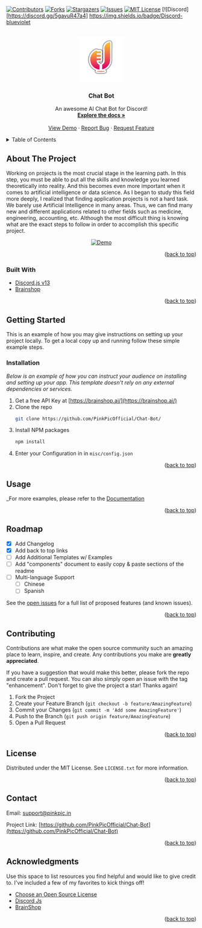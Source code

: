 <div id="top"></div>
<!--
*** Thanks for checking out the Best-README-Template. If you have a suggestion
*** that would make this better, please fork the repo and create a pull request
*** or simply open an issue with the tag "enhancement".
*** Don't forget to give the project a star!
*** Thanks again! Now go create something AMAZING! :D
-->



<!-- PROJECT SHIELDS -->
<!--
*** I'm using markdown "reference style" links for readability.
*** Reference links are enclosed in brackets [ ] instead of parentheses ( ).
*** See the bottom of this document for the declaration of the reference variables
*** for contributors-url, forks-url, etc. This is an optional, concise syntax you may use.
*** https://www.markdownguide.org/basic-syntax/#reference-style-links
-->
[![Contributors][contributors-shield]][contributors-url]
[![Forks][forks-shield]][forks-url]
[![Stargazers][stars-shield]][stars-url]
[![Issues][issues-shield]][issues-url]
[![MIT License][license-shield]][license-url]
[![Discord][https://discord.gg/5gavuR47a4]
https://img.shields.io/badge/Discord-blueviolet



<!-- PROJECT LOGO -->
<br />
<div align="center">
  <a href="https://github.com/PinkPicOfficial/Chat-Bot">
    <img src="logo.png" alt="Logo" width="120" height="120">
  </a>

  <h3 align="center">Chat Bot</h3>

  <p align="center">
    An awesome AI Chat Bot for Discord!
    <br />
    <a href="https://github.com/PinkPicOfficial/Chat-Bot"><strong>Explore the docs »</strong></a>
    <br />
    <br />
    <a href="https://github.com/PinkPicOfficial/Chat-Bot">View Demo</a>
    ·
    <a href="https://github.com/PinkPicOfficial/Chat-Bot/issues">Report Bug</a>
    ·
    <a href="https://github.com/PinkPicOfficial/Chat-Bot/issues">Request Feature</a>
  </p>
</div>



<!-- TABLE OF CONTENTS -->
<details>
  <summary>Table of Contents</summary>
  <ol>
    <li><a href="#about-the-project">About The Project</a></li>
    <li><a href="#installation">Installation</a></li>
    <li><a href="#usage">Usage</a></li>
    <li><a href="#roadmap">Roadmap</a></li>
    <li><a href="#contributing">Contributing</a></li>
    <li><a href="#license">License</a></li>
    <li><a href="#contact">Contact</a></li>
    <li><a href="#acknowledgments">Acknowledgments</a></li>
  </ol>
</details>



<!-- ABOUT THE PROJECT -->
## About The Project

Working on projects is the most crucial stage in the learning path. In this step, you must be able to put all the skills and knowledge you learned theoretically into reality. And this becomes even more important when it comes to artificial intelligence or data science.
As I began to study this field more deeply, I realized that finding application projects is not a hard task. We barely use Artificial Intelligence in many areas. Thus, we can find many new and different applications related to other fields such as medicine, engineering, accounting, etc. Although the most difficult thing is knowing what are the exact steps to follow in order to accomplish this specific project.


<div align="center">
<a href="https://github.com/PinkPicOfficial/Chat-Bot">
<img src="https://i.ibb.co/nfHKXmh/demo.png" alt="Demo" width="512" height="439">
</a>
</div>

<p align="right">(<a href="#top">back to top</a>)</p>



### Built With

* [Discord.js v13](https://discordjs.guide/additional-info/changes-in-v13.html#before-you-start)
* [Brainshop](https://brainshop.ai/)

<p align="right">(<a href="#top">back to top</a>)</p>



<!-- GETTING STARTED -->
## Getting Started

This is an example of how you may give instructions on setting up your project locally.
To get a local copy up and running follow these simple example steps.


### Installation

_Below is an example of how you can instruct your audience on installing and setting up your app. This template doesn't rely on any external dependencies or services._

1. Get a free API Key at [https://brainshop.ai/](https://brainshop.ai/)
2. Clone the repo
   ```sh
   git clone https://github.com/PinkPicOfficial/Chat-Bot/
   ```
3. Install NPM packages
   ```sh
   npm install
   ```
4. Enter your Configuration in  in `misc/config.json`


<p align="right">(<a href="#top">back to top</a>)</p>



<!-- USAGE EXAMPLES -->
## Usage

_For more examples, please refer to the [Documentation](https://github.com/PinkPicOfficial/Chat-Bot)

<p align="right">(<a href="#top">back to top</a>)</p>



<!-- ROADMAP -->
## Roadmap

- [x] Add Changelog
- [x] Add back to top links
- [ ] Add Additional Templates w/ Examples
- [ ] Add "components" document to easily copy & paste sections of the readme
- [ ] Multi-language Support
    - [ ] Chinese
    - [ ] Spanish

See the [open issues](https://github.com/PinkPicOfficial/Chat-Bot/issues) for a full list of proposed features (and known issues).

<p align="right">(<a href="#top">back to top</a>)</p>



<!-- CONTRIBUTING -->
## Contributing

Contributions are what make the open source community such an amazing place to learn, inspire, and create. Any contributions you make are **greatly appreciated**.

If you have a suggestion that would make this better, please fork the repo and create a pull request. You can also simply open an issue with the tag "enhancement".
Don't forget to give the project a star! Thanks again!

1. Fork the Project
2. Create your Feature Branch (`git checkout -b feature/AmazingFeature`)
3. Commit your Changes (`git commit -m 'Add some AmazingFeature'`)
4. Push to the Branch (`git push origin feature/AmazingFeature`)
5. Open a Pull Request

<p align="right">(<a href="#top">back to top</a>)</p>



<!-- LICENSE -->
## License

Distributed under the MIT License. See `LICENSE.txt` for more information.

<p align="right">(<a href="#top">back to top</a>)</p>



<!-- CONTACT -->
## Contact

Email: support@pinkpic.in

Project Link: [https://github.com/PinkPicOfficial/Chat-Bot](https://github.com/PinkPicOfficial/Chat-Bot)

<p align="right">(<a href="#top">back to top</a>)</p>



<!-- ACKNOWLEDGMENTS -->
## Acknowledgments

Use this space to list resources you find helpful and would like to give credit to. I've included a few of my favorites to kick things off!

* [Choose an Open Source License](https://choosealicense.com)
* [Discord Js](https://discordjs.guide/additional-info/changes-in-v13.html#before-you-start)
* [BrainShop](https://brainshop.ai/)

<p align="right">(<a href="#top">back to top</a>)</p>



<!-- MARKDOWN LINKS & IMAGES -->
<!-- https://www.markdownguide.org/basic-syntax/#reference-style-links -->
[contributors-shield]: https://img.shields.io/github/contributors/PinkPicOfficial/Chat-Bot.svg?style=for-the-badge
[contributors-url]: https://github.com/PinkPicOfficial/Chat-Bot/graphs/contributors
[forks-shield]: https://img.shields.io/github/forks/PinkPicOfficial/Chat-Bot.svg?style=for-the-badge
[forks-url]: https://github.com/PinkPicOfficial/Chat-Bot/network/members
[stars-shield]: https://img.shields.io/github/stars/PinkPicOfficial/Chat-Bot.svg?style=for-the-badge
[stars-url]: https://github.com/PinkPicOfficial/Chat-Bot/stargazers
[issues-shield]: https://img.shields.io/github/issues/PinkPicOfficial/Chat-Bot.svg?style=for-the-badge
[issues-url]: https://github.com/PinkPicOfficial/Chat-Bot/issues
[license-shield]: https://img.shields.io/github/license/PinkPicOfficial/Chat-Bot.svg?style=for-the-badge
[license-url]: https://github.com/PinkPicOfficial/Chat-Bot/blob/master/LICENSE.txt
[product-screenshot]: images/screenshot.png

